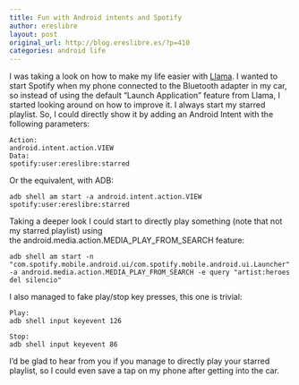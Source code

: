 ```yaml
---
title: Fun with Android intents and Spotify
author: ereslibre
layout: post
original_url: http://blog.ereslibre.es/?p=410
categories: android life
---
```

I was taking a look on how to make my life easier with [Llama][1]. I wanted to start Spotify when my phone connected to the Bluetooth adapter in my car, so instead of using the default “Launch Application” feature from Llama, I started looking around on how to improve it. I always start my starred playlist. So, I could directly show it by adding an Android Intent with the following parameters:

 [1]: https://play.google.com/store/apps/details?id=com.kebab.Llama&hl=en

    Action:
    android.intent.action.VIEW
    Data:
    spotify:user:ereslibre:starred

Or the equivalent, with ADB:

    adb shell am start -a android.intent.action.VIEW spotify:user:ereslibre:starred

Taking a deeper look I could start to directly play something (note that not my starred playlist) using the android.media.action.MEDIA\_PLAY\_FROM_SEARCH feature:

    adb shell am start -n "com.spotify.mobile.android.ui/com.spotify.mobile.android.ui.Launcher" -a android.media.action.MEDIA_PLAY_FROM_SEARCH -e query "artist:heroes del silencio"

I also managed to fake play/stop key presses, this one is trivial:

    Play:
    adb shell input keyevent 126

    Stop:
    adb shell input keyevent 86

I’d be glad to hear from you if you manage to directly play your starred playlist, so I could even save a tap on my phone after getting into the car.

